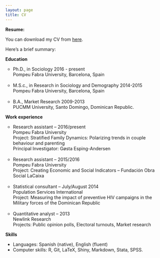 ```yaml
---
layout: page
title: CV
---
```


<p> <b> Resume: </b> <p>

You can download my CV from <a href = "/cv/Jorge_Cimentada_CV.pdf" target = "_blank"> here</a>.

<p> Here’s a brief summary: <p>

<p><b>Education</b></p>

<ul style="list-style-type:circle">
	<li> Ph.D., in Sociology  2016 - present <br>
    Pompeu Fabra University, Barcelona, Spain </li>
    <br>
  	<li> M.S.c., in Research in Sociology and Demography 2014-2015 <br>
  	Pompeu Fabra University, Barcelona, Spain </li>
  	<br>
  	<li> B.A., Market Research 2009-2013 <br>
  	PUCMM University, Santo Domingo, Dominican Republic. </li>
</ul>

<p><b> Work experience </b></p>

<ul style = "list-style-type: circle">
	<li> 
	Research assistant – 2016/present <br>
	Pompeu Fabra University <br>
	Project: Stratified Family Dynamics: Polarizing trends in couple behaviour and parenting <br>
	Principal Investigator: Gøsta Esping-Andersen <br>
	</li>
	<br>
	<li> 
	Research assistant – 2015/2016 <br>
	Pompeu Fabra University <br>
	Project: Creating Economic and Social Indicators – Fundación Obra Social LaCaixa <br>
	</li>
	<br>
	<li>
	Statistical consultant – July/August 2014 <br>
  	Population Services International <br>
	Project: Measuring the impact of preventive HIV campaigns in the Military forces of the Dominican Republic <br>
	</li>
	<br>
	<li>
	Quantitative analyst – 2013 <br>
  	Newlink Research <br>
	Projects: Public opinion polls, Electoral turnouts, Market research <br>
	</li>


</ul>

<p><b> Skills</b></p>

- Languages: Spanish (native), English (fluent) <br>
- Computer skills: R, Git, LaTeX, Shiny, Markdown, Stata, SPSS.